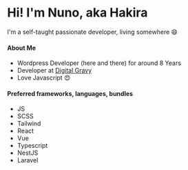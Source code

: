 # Hi! I'm Nuno, aka Hakira

I'm a self-taught passionate developer, living somewhere :smile:

#### About Me
- Wordpress Developer (here and there) for around 8 Years
- Developer at [Digital Gravy](https://digitalgravy.co/)
- Love Javascript :heart_eyes:

#### Preferred frameworks, languages, bundles
- JS
- SCSS
- Tailwind
- React
- Vue
- Typescript
- NestJS
- Laravel
